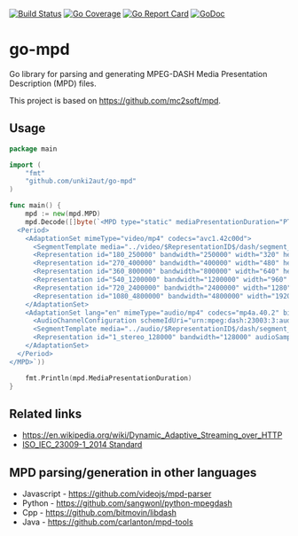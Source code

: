 [![Build Status](https://travis-ci.org/unki2aut/go-mpd.svg?branch=master)](https://travis-ci.org/unki2aut/go-mpd) [![Go Coverage](https://github.com/unki2aut/go-mpd/wiki/coverage.svg)](https://raw.githack.com/wiki/unki2aut/go-mpd/coverage.html) [![Go Report Card](https://goreportcard.com/badge/github.com/unki2aut/go-mpd)](https://goreportcard.com/report/github.com/unki2aut/go-mpd) [![GoDoc](https://godoc.org/github.com/unki2aut/go-mpd?status.svg)](https://godoc.org/github.com/unki2aut/go-mpd)
# go-mpd 

Go library for parsing and generating MPEG-DASH Media Presentation Description (MPD) files.

This project is based on https://github.com/mc2soft/mpd.

## Usage

```go
package main

import (
	"fmt"
	"github.com/unki2aut/go-mpd"
)

func main() {
	mpd := new(mpd.MPD)
	mpd.Decode([]byte(`<MPD type="static" mediaPresentationDuration="PT3M30S">
  <Period>
    <AdaptationSet mimeType="video/mp4" codecs="avc1.42c00d">
      <SegmentTemplate media="../video/$RepresentationID$/dash/segment_$Number$.m4s" initialization="../video/$RepresentationID$/dash/init.mp4" duration="100000" startNumber="0" timescale="25000"/>
      <Representation id="180_250000" bandwidth="250000" width="320" height="180" frameRate="25"/>
      <Representation id="270_400000" bandwidth="400000" width="480" height="270" frameRate="25"/>
      <Representation id="360_800000" bandwidth="800000" width="640" height="360" frameRate="25"/>
      <Representation id="540_1200000" bandwidth="1200000" width="960" height="540" frameRate="25"/>
      <Representation id="720_2400000" bandwidth="2400000" width="1280" height="720" frameRate="25"/>
      <Representation id="1080_4800000" bandwidth="4800000" width="1920" height="1080" frameRate="25"/>
    </AdaptationSet>
    <AdaptationSet lang="en" mimeType="audio/mp4" codecs="mp4a.40.2" bitmovin:label="English stereo">
      <AudioChannelConfiguration schemeIdUri="urn:mpeg:dash:23003:3:audio_channel_configuration:2011" value="2"/>
      <SegmentTemplate media="../audio/$RepresentationID$/dash/segment_$Number$.m4s" initialization="../audio/$RepresentationID$/dash/init.mp4" duration="191472" startNumber="0" timescale="48000"/>
      <Representation id="1_stereo_128000" bandwidth="128000" audioSamplingRate="48000"/>
    </AdaptationSet>
  </Period>
</MPD>`))

	fmt.Println(mpd.MediaPresentationDuration)
}
```

## Related links
* https://en.wikipedia.org/wiki/Dynamic_Adaptive_Streaming_over_HTTP
* [ISO_IEC_23009-1_2014 Standard](http://standards.iso.org/ittf/PubliclyAvailableStandards/c065274_ISO_IEC_23009-1_2014.zip)

## MPD parsing/generation in other languages
* Javascript - https://github.com/videojs/mpd-parser
* Python - https://github.com/sangwonl/python-mpegdash
* Cpp - https://github.com/bitmovin/libdash
* Java - https://github.com/carlanton/mpd-tools

